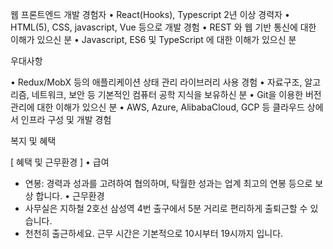 웹 프론트엔드 개발 경험자
• React(Hooks), Typescript 2년 이상 경력자
• HTML(5), CSS, javascript, Vue 등으로 개발 경험
• REST 와 웹 기반 통신에 대한 이해가 있으신 분
• Javascript, ES6 및 TypeScript 에 대한 이해가 있으신 분

우대사항

• Redux/MobX 등의 애플리케이션 상태 관리 라이브러리 사용 경험
• 자료구조, 알고리즘, 네트워크, 보안 등 기본적인 컴퓨터 공학 지식을 보유하신 분
• Git을 이용한 버전관리에 대한 이해가 있으신 분
• AWS, Azure, AlibabaCloud, GCP 등 클라우드 상에서 인프라 구성 및 개발 경험

복지 및 혜택

[ 혜택 및 근무환경 ]
• 급여
- 연봉: 경력과 성과를 고려하여 협의하며, 탁월한 성과는 업계 최고의 연봉 등으로 보상 합니다.
• 근무환경
- 사무실은 지하철 2호선 삼성역 4번 출구에서 5분 거리로 편리하게 출퇴근할 수 있습니다.
- 천천히 출근하세요. 근무 시간은 기본적으로 10시부터 19시까지 입니다.